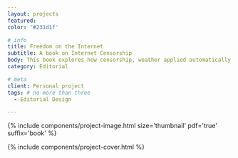 ```yaml
---
layout: projects
featured: 
color: '#231d1f'

# info
title: Freedom on the Internet
subtitle: A book on Internet Censorship
body: This book explores how censorship, weather applied automatically by the author, or carried out by countries and organisation affect the web and our daily lives. 
category: Editorial

# meta
client: Personal project
tags: # no more than three
  - Editorial Design

---
```


{% include components/project-image.html 
  size='thumbnail'
  pdf='true'
  suffix='book'
%}

{% include components/project-cover.html %}